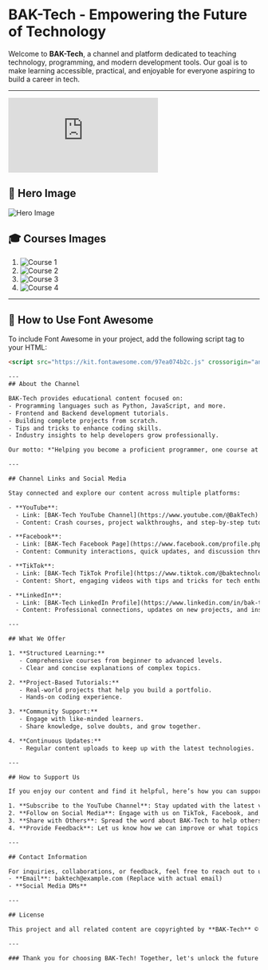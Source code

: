 # BAK-Tech - Empowering the Future of Technology

Welcome to **BAK-Tech**, a channel and platform dedicated to teaching technology, programming, and modern development tools. Our goal is to make learning accessible, practical, and enjoyable for everyone aspiring to build a career in tech.  

---
[![Font Awesome](https://kit.fontawesome.com/97ea074b2c.js)](https://fontawesome.com)

## 📸 Hero Image
![Hero Image](https://images.unsplash.com/photo-1522202176988-66273c2fd55f?ixlib=rb-4.0.3&ixid=M3wxMjA3fDB8MHxwaG90by1wYWdlfHx8fGVufDB8fHx8fA%3D%3D&auto=format&fit=crop&w=600&q=80)

## 🎓 Courses Images

1. ![Course 1](https://images.unsplash.com/photo-1523437113738-bbd3cc89fb19?ixlib=rb-4.0.3&ixid=M3wxMjA3fDB8MHxwaG90by1wYWdlfHx8fGVufDB8fHx8fA%3D%3D&auto=format&fit=crop&w=300&q=80)
2. ![Course 2](https://images.unsplash.com/photo-1579468118864-1b9ea3c0db4a?ixlib=rb-4.0.3&ixid=M3wxMjA3fDB8MHxwaG90by1wYWdlfHx8fGVufDB8fHx8fA%3D%3D&auto=format&fit=crop&w=300&q=80)
3. ![Course 3](https://images.unsplash.com/photo-1551650975-87deedd944c3?ixlib=rb-4.0.3&ixid=M3wxMjA3fDB8MHxwaG90by1wYWdlfHx8fGVufDB8fHx8fA%3D%3D&auto=format&fit=crop&w=300&q=80)
4. ![Course 4](https://images.unsplash.com/photo-1509228468518-180dd4864904?ixlib=rb-4.0.3&ixid=M3wxMjA3fDB8MHxwaG90by1wYWdlfHx8fGVufDB8fHx8fA%3D%3D&auto=format&fit=crop&w=300&q=80)

---

## 🔗 How to Use Font Awesome
To include Font Awesome in your project, add the following script tag to your HTML:
```html
<script src="https://kit.fontawesome.com/97ea074b2c.js" crossorigin="anonymous"></script>

---
## About the Channel  

BAK-Tech provides educational content focused on:  
- Programming languages such as Python, JavaScript, and more.  
- Frontend and Backend development tutorials.  
- Building complete projects from scratch.  
- Tips and tricks to enhance coding skills.  
- Industry insights to help developers grow professionally.  

Our motto: *"Helping you become a proficient programmer, one course at a time."*  

---

## Channel Links and Social Media  

Stay connected and explore our content across multiple platforms:  

- **YouTube**:  
  - Link: [BAK-Tech YouTube Channel](https://www.youtube.com/@BakTech)  
  - Content: Crash courses, project walkthroughs, and step-by-step tutorials.  

- **Facebook**:  
  - Link: [BAK-Tech Facebook Page](https://www.facebook.com/profile.php?id=61562757375056&notif_id=1726106292799511&notif_t=page_user_activity&ref=notif)  
  - Content: Community interactions, quick updates, and discussion threads.  

- **TikTok**:  
  - Link: [BAK-Tech TikTok Profile](https://www.tiktok.com/@baktechnology)  
  - Content: Short, engaging videos with tips and tricks for tech enthusiasts.  

- **LinkedIn**:  
  - Link: [BAK-Tech LinkedIn Profile](https://www.linkedin.com/in/bak-tech-11000028b/)  
  - Content: Professional connections, updates on new projects, and insights into tech trends.  

---

## What We Offer  

1. **Structured Learning:**  
   - Comprehensive courses from beginner to advanced levels.  
   - Clear and concise explanations of complex topics.  

2. **Project-Based Tutorials:**  
   - Real-world projects that help you build a portfolio.  
   - Hands-on coding experience.  

3. **Community Support:**  
   - Engage with like-minded learners.  
   - Share knowledge, solve doubts, and grow together.  

4. **Continuous Updates:**  
   - Regular content uploads to keep up with the latest technologies.  

---

## How to Support Us  

If you enjoy our content and find it helpful, here’s how you can support us:  

1. **Subscribe to the YouTube Channel**: Stay updated with the latest videos.  
2. **Follow on Social Media**: Engage with us on TikTok, Facebook, and LinkedIn.  
3. **Share with Others**: Spread the word about BAK-Tech to help others learn.  
4. **Provide Feedback**: Let us know how we can improve or what topics you’d like to see.  

---

## Contact Information  

For inquiries, collaborations, or feedback, feel free to reach out to us via:  
- **Email**: baktech@example.com (Replace with actual email)  
- **Social Media DMs**  

---

## License  

This project and all related content are copyrighted by **BAK-Tech** © 2023. Redistribution or reproduction without permission is prohibited.  

---

### Thank you for choosing BAK-Tech! Together, let's unlock the future of technology.
